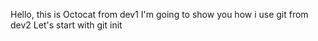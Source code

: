 Hello, this is Octocat from dev1
I'm going to show you how i use git from dev2
Let's start with git init
